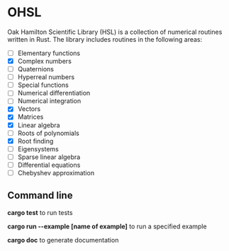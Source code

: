 # OHSL
Oak Hamilton Scientific Library (HSL) is a collection of numerical routines written in Rust. The library includes routines in the following areas:

- [ ] Elementary functions
- [x] Complex numbers
- [ ] Quaternions 
- [ ] Hyperreal numbers
- [ ] Special functions
- [ ] Numerical differentiation
- [ ] Numerical integration
- [x] Vectors
- [x] Matrices
- [x] Linear algebra 
- [ ] Roots of polynomials
- [x] Root finding 
- [ ] Eigensystems
- [ ] Sparse linear algebra 
- [ ] Differential equations 
- [ ] Chebyshev approximation

## Command line 

**cargo test** to run tests

**cargo run --example [name of example]** to run a specified example

**cargo doc** to generate documentation
